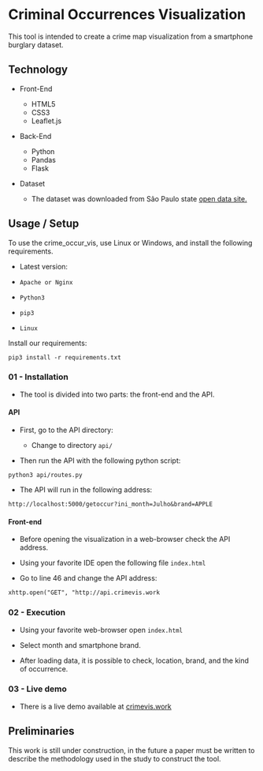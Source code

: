 # Criminal Occurrences Visualization
This tool is intended to create a crime map visualization from a smartphone burglary dataset.

## Technology

- Front-End
    - HTML5
    - CSS3
    - Leaflet.js

- Back-End
    - Python
    - Pandas
    - Flask

- Dataset
    - The dataset was downloaded from São Paulo state <a href="http://www.ssp.sp.gov.br/transparenciassp/Consulta.aspx">open data site.</a>

 ## Usage / Setup
To use the crime_occur_vis, use Linux or Windows, and install the following requirements.

- Latest version: 

- `Apache or Nginx`
- `Python3`
- `pip3`
- `Linux`

Install our requirements:

```
pip3 install -r requirements.txt
```

### 01 - Installation

- The tool is divided into two parts: the front-end and the API.

#### API

- First, go to the API directory:

    - Change to directory `api/`

- Then run the API with the following python script:

```
python3 api/routes.py
```

 - The API will run in the following address:

```
http://localhost:5000/getoccur?ini_month=Julho&brand=APPLE
```

#### Front-end

- Before opening the visualization in a web-browser check the API address.

- Using your favorite IDE open the following file `index.html`

 - Go to line 46 and change the API address:
 
```
xhttp.open("GET", "http://api.crimevis.work
```

### 02 - Execution

- Using your favorite web-browser open `index.html`

- Select month and smartphone brand.

- After loading data, it is possible to check, location, brand, and the kind of occurrence.


### 03 - Live demo

- There is a live demo available at <a href="http://crimevis.work">crimevis.work</a>

## Preliminaries

This work is still under construction, in the future a paper must be written to describe the methodology used in the study to construct the tool.